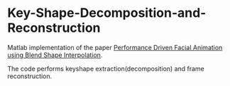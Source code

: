 # Key-Shape-Decomposition-and-Reconstruction

Matlab implementation of the paper [Performance Driven Facial Animation using Blend Shape Interpolation](http://graphics.stanford.edu/~echuang/face/report2.pdf). 

The code performs keyshape extraction(decomposition) and frame reconstruction.
